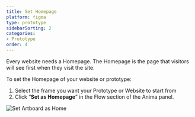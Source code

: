 ```yaml
---
title: Set Homepage
platform: figma
type: prototype
sidebarSorting: 2
categories: 
- Prototype
order: 4
---
```


Every website needs a Homepage. The Homepage is the page that visitors will see first when they visit the site.  

To set the Homepage of your website or prototype:


1. Select the frame you want your Prototype or Website to start from
2. Click “**Set as Homepage**” in the Flow section of the Anima panel.


![Set Artboard as Home](https://p46.f4.n0.cdn.getcloudapp.com/items/QwullJlX/Figma-Prototype-Set%20Homepage%402x.png?v=0ea2eb0aab684ac18a28debf0d7ed76b)